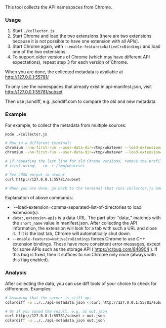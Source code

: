 This tool collects the API namespaces from Chrome.

### Usage

1. Start `./collector.js`
2. Start Chrome and load the two extensions (there are two extensions because
   it is not possible to have one extension with all APIs).
3. Start Chrome again, with `--enable-features=NativeCrxBindings` and load one
   of the two extensions.
4. To support older versions of Chrome (which may have different API expectations),
   repeat step 3 for each version of Chrome.

When you are done, the collected metadata is available at http://127.0.0.1:55781/

To only see the namespaces that already exist in api-manifest.json, visit
http://127.0.0.1:55781/subset

Then use jsondiff, e.g. jsondiff.com to compare the old and new metadata.


### Example
For example, to collect the metadata from multiple sources:

```sh
node ./collector.js

# Now in a different terminal:
chromium --no-first-run --user-data-dir=/tmp/whatever --load-extension=extension-apis,extension-apis/browseraction data:,extension-apis data:,browseraction
chromium --no-first-run --user-data-dir=/tmp/whatever --load-extension=extension-apis --enable-features=NativeCrxBindings data:,extension-apis

# If repeating the last line for old Chrome versions, remove the profile dir
# first using:   rm -r /tmp/whatever

# See JSON output in stdout
curl http://127.0.0.1:55781/subset

# When you are done, go back to the terminal that runs collector.js and ^C
```

Explanation of above commands:

- `--load-extension=comma-separated-list-of-directories to load extension(s).
- `data:,extension-apis` is a data-URL.
  The part after "data:," matches with the `short_name` value in manifest.json.
  After collecting the API information, the extension will look for a tab with
  such a URL and close it. If it is the last tab, Chrome will automatically
  shut down.
- `--enable-features=NativeCrxBindings` forces Chrome to use C++ extension
  bindings. These have more consistent error messages, except for some APIs
  such as the storage API ( https://crbug.com/848904 ). If this bug is fixed,
  then it suffices to run Chrome only once (always with this flag enabled).

### Analysis
After collecting the data, you can use diff tools of your choice to check for
differences. Examples:

```sh
# Assuming that the server is still up:
colordiff -u ../../api-metadata.json <(curl http://127.0.0.1:55781/subset)

# Or if you saved the result, e.g. as out.json
curl http://127.0.0.1:55781/subset > out.json
colordiff -u ../../api-metadata.json out.json
```
